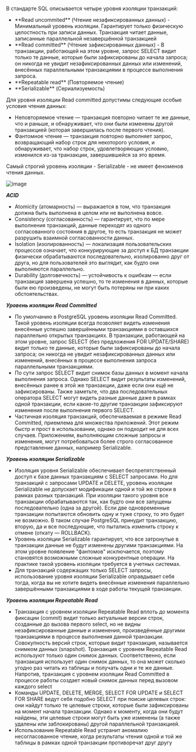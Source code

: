 В стандарте SQL описывается четыре уровня изоляции транзакций:
<ul>
  <li> **Read uncommited** (Чтение незафиксированных данных) - Минимальный уровень изоляции. Гарантирует только физическую целостность при записи данных. Транзакция читает данные, записанные параллельной незавершённой транзакцией</li>
  <li>**Read committed** (Чтение зафиксированных данных) - В транзакции, работающей на этом уровне, запрос SELECT видит только те данные, которые были зафиксированы до начала запроса; он никогда не увидит незафиксированных данных или изменений, внесённых параллельными транзакциями в процессе выполнения запроса.</li>
  <li>**Repeatable read** (Повторяемое чтение)</li>
  <li>**Serializable** (Сериализуемость)</li>
</ul>

Для уровня изоляции Read committed допустимы следующие особые условия чтения данных:
- Неповторяемое чтение — транзакция повторно читает те же данные, что и раньше, и обнаруживает, что они были изменены другой транзакцией (которая завершилась после первого чтения).
- Фантомное чтение — транзакция повторно выполняет запрос, возвращающий набор строк для некоторого условия, и обнаруживает, что набор строк, удовлетворяющих условию, изменился из-за транзакции, завершившейся за это время.

Cамый строгий уровень изоляции - Serializable - не имеет феноменов чтения данных.

![image](https://github.com/user-attachments/assets/2373686f-4555-4521-baee-056c7ad114c0)


***ACID*** 
<ul><li>
Atomicity (атомарность) — выражается в том, что транзакция должна быть выполнена в целом или не выполнена вовсе.
</li>
<li>
Consistency (согласованность) — гарантирует, что по мере выполнения транзакций, данные переходят из одного согласованного состояния в другое, то есть транзакция не может разрушить взаимной согласованности данных.
</li>
<li>
Isolation (изолированность) — локализация пользовательских процессов означает, что конкурирующие за доступ к БД транзакции физически обрабатываются последовательно, изолированно друг от друга, но для пользователей это выглядит, как будто они выполняются параллельно.
</li>
<li>
Durability (долговечность) — устойчивость к ошибкам — если транзакция завершена успешно, то те изменения в данных, которые были ею произведены, не могут быть потеряны ни при каких обстоятельствах.
</li>
</ul>

***Уровень изоляции Read Committed***
<ul>
<li>
По умолчанию в PostgreSQL уровень изоляции Read Committed. Такой уровень изоляции всегда позволяет видеть изменения внесённые успешно завершёнными транзакциями в оставшихся параллельно открытых транзакциях. В транзакции, работающей на этом уровне, запрос SELECT (без предложения FOR UPDATE/SHARE) видит только те данные, которые были зафиксированы до начала запроса; он никогда не увидит незафиксированных данных или изменений, внесённых в процессе выполнения запроса параллельными транзакциями. </li>
<li>По сути запрос SELECT видит снимок базы данных в момент начала выполнения запроса. Однако SELECT видит результаты изменений, внесённых ранее в этой же транзакции, даже если они ещё не зафиксированы. Также заметьте, что два последовательных оператора SELECT могут видеть разные данные даже в рамках одной транзакции, если какие-то другие транзакции зафиксируют изменения после выполнения первого SELECT.</li>

<li>Частичная изоляция транзакций, обеспечиваемая в режиме Read Committed, приемлема для множества приложений. Этот режим быстр и прост в использовании, однако он подходит не для всех случаев. Приложениям, выполняющим сложные запросы и изменения, могут потребоваться более строго согласованное представление данных, например Serializable.</li>
</ul>

***Уровень изоляции Serializable***
<ul>
<li>Изоляция уровня Serializable обеспечивает беспрепятственный доступ к базе данных транзакциям с SELECT запросами. Но для транзакций с запросами UPDATE и DELETE, уровень изоляции Serializable не допускает модификации одной и той же строки в рамках разных транзакций. При изоляции такого уровня все транзакции обрабатываются так, как будто они все запущены последовательно (одна за другой). 
Если две одновременные транзакции попытаются обновить одну и туже строку, то это будет не возможно. В таком случае PostgreSQL принудит транзакцию, вторую, да и все последующие, что пытались изменить строку к отмене (откату — ROLLBACK).</li>

<li>Уровень изоляции Serializable гарантирует, что все затронутые в транзакции данные не будут изменены другими транзакциями. На этом уровне появление "фантомов" исключается, поэтому становятся возможными сложные конкурентные операции. На практике такой уровень изоляции требуется в учетных системах.</li>

<li>Для транзакций содержащих только SELECT запросы, использование уровня изоляции Serializable оправдывает себя тогда, когда вы не хотите видеть внесённые изменения параллельно завершёнными транзакциями в ходе работы текущей транзакции.</li>
</ul>

***Уровень изоляции Repeatable Read***
<ul>
<li>  
  Транзакция с уровнем изоляции Repeatable Read вплоть до момента фиксации (commit) видит только актуальные версии строк, созданные до вызова первого select, но не видны незафиксированные данные и изменения, произведённые другими транзакциями в процессе выполнения данной транзакции. Совокупность версий строк, которые видит транзакция, называется снимком данных (snapshot). 
  Транзакция с уровнем Repeatable Read используют только один снимок данных. Соответственно, если транзакция использует один снимок данных, то она может сколько угодно раз читать из таблицы и получать одни и те же данные. 
  Напротив, транзакция с уровнем изоляции Read Committed в процессе работы создает новый снимок данных перед вызовом каждого select</li>
<li>Команды UPDATE, DELETE, MERGE, SELECT FOR UPDATE и SELECT FOR SHARE ведут себя подобно SELECT при поиске целевых строк: они найдут только те целевые строки, которые были зафиксированы на момент начала транзакции.
Однако к моменту, когда они будут найдены, эти целевые строки могут быть уже изменены (а также удалены или заблокированы) другой параллельной транзакцией.</li>

<li>Использование Repeatable Read устранит аномалию несогласованное чтение, когда результаты чтения одной и той же таблицы в рамках одной транзакции противоречат друг другу</li>
</ul>



